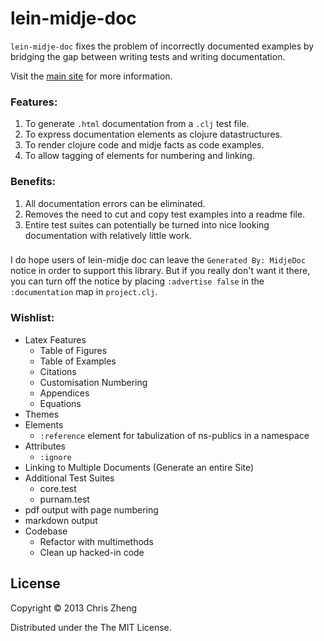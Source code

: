 # lein-midje-doc

`lein-midje-doc` fixes the problem of incorrectly documented examples by bridging the gap between writing tests and writing documentation.

Visit the [main site](http://z.caudate.me/lein-midje-doc/) for more information.

### Features:
 1. To generate `.html` documentation from a `.clj` test file.
 2. To express documentation elements as clojure datastructures.
 3. To render clojure code and midje facts as code examples.
 4. To allow tagging of elements for numbering and linking.

### Benefits:
 1. All documentation errors can be eliminated.
 2. Removes the need to cut and copy test examples into a readme file.
 3. Entire test suites can potentially be turned into nice looking documentation with relatively little work.

###
I do hope users of lein-midje doc can leave the `Generated By: MidjeDoc` notice in order to support this library. But if you really don't want it there, you can turn off the notice by placing `:advertise false` in the `:documentation` map in `project.clj`.

### Wishlist:
- Latex Features
  - Table of Figures
  - Table of Examples
  - Citations
  - Customisation Numbering
  - Appendices
  - Equations  
- Themes
- Elements
  - `:reference` element for tabulization of ns-publics in a namespace 
- Attributes
  - `:ignore`
- Linking to Multiple Documents (Generate an entire Site)
- Additional Test Suites
  - core.test
  - purnam.test
- pdf output with page numbering
- markdown output
- Codebase
  - Refactor with multimethods
  - Clean up hacked-in code
  
## License

Copyright © 2013 Chris Zheng

Distributed under the The MIT License.